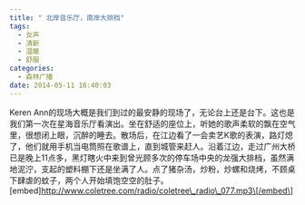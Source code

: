```yaml
---
title: " 北岸音乐厅，南岸大排档"
tags:
  - 女声
  - 清新
  - 温暖
  - 舒服
categories:
  - 森林广播
date: 2014-05-11 16:40:03
---
```


Keren Ann的现场大概是我们到过的最安静的现场了，无论台上还是台下。这也是我们第一次在星海音乐厅看演出。坐在舒适的座位上，听她的歌声柔软的飘在空气里，很想闭上眼，沉醉的睡去。散场后，在江边看了一会卖艺K歌的表演，路灯熄了，他们就用手机当电筒照在歌谱上，直到城管来赶人。沿着江边，走过广州大桥已是晚上11点多，黑灯瞎火中来到曾光顾多次的停车场中央的龙强大排档，虽然满地泥泞，支起的塑料棚下还是坐满了人。点了猪杂汤，炒粉，炒螺和烧烤，不顾桌下肆虐的蚊子，两个人开始填饱空空的肚子。   \[embed\]http://www.coletree.com/radio/coletree\_radio\_077.mp3\[/embed\]